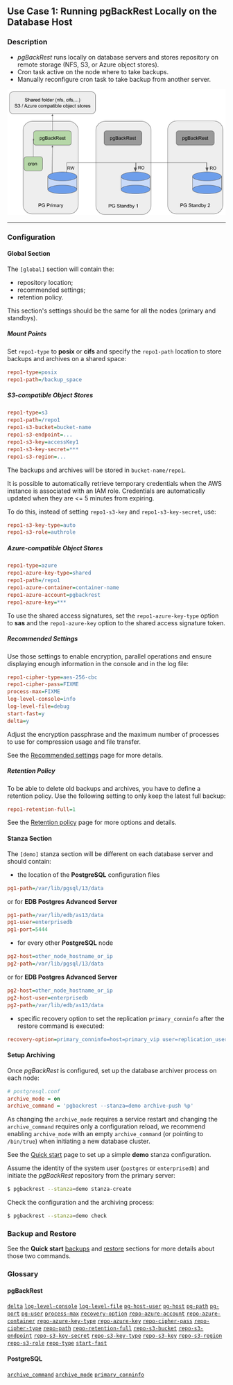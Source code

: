 ## Use Case 1: Running pgBackRest Locally on the Database Host

### Description

* _pgBackRest_ runs locally on database servers and stores repository on remote storage (NFS, S3, or Azure object stores).
* Cron task active on the node where to take backups.
* Manually reconfigure cron task to take backup from another server.

![Use case diagram](images/use_case_1-01.png)

---

### Configuration

#### Global Section

The `[global]` section will contain the:
* repository location;
* recommended settings;
* retention policy.

This section's settings should be the same for all the nodes (primary and standbys).

##### Mount Points

Set `repo1-type` to **posix** or **cifs** and specify the `repo1-path` location to store backups and archives on a shared space:

```ini
repo1-type=posix
repo1-path=/backup_space
```

##### S3-compatible Object Stores

```ini
repo1-type=s3
repo1-path=/repo1
repo1-s3-bucket=bucket-name
repo1-s3-endpoint=...
repo1-s3-key=accessKey1
repo1-s3-key-secret=***
repo1-s3-region=...
```

The backups and archives will be stored in `bucket-name/repo1`.

It is possible to automatically retrieve temporary credentials when the AWS instance is associated with an IAM role. Credentials are automatically updated when they are <= 5 minutes from expiring.

To do this, instead of setting `repo1-s3-key` and `repo1-s3-key-secret`, use:

```ini
repo1-s3-key-type=auto
repo1-s3-role=authrole
```

##### Azure-compatible Object Stores

```ini
repo1-type=azure
repo1-azure-key-type=shared
repo1-path=/repo1
repo1-azure-container=container-name
repo1-azure-account=pgbackrest
repo1-azure-key=***
```

To use the shared access signatures, set the `repo1-azure-key-type` option to **sas** and the `repo1-azure-key` option to the shared access signature token.

##### Recommended Settings

Use those settings to enable encryption, parallel operations and ensure displaying enough information in the console and in the log file:

```ini
repo1-cipher-type=aes-256-cbc
repo1-cipher-pass=FIXME
process-max=FIXME
log-level-console=info
log-level-file=debug
start-fast=y
delta=y
```

Adjust the encryption passphrase and the maximum number of processes to use for compression usage and file transfer.

See the [Recommended settings](04-recommended_settings.md) page for more details.

##### Retention Policy

To be able to delete old backups and archives, you have to define a retention policy. Use the following setting to only keep the latest full backup:

```ini
repo1-retention-full=1
```

See the [Retention policy](05-retention_policy.md) page for more options and details.

#### Stanza Section

The `[demo]` stanza section will be different on each database server and should contain:

* the location of the **PostgreSQL** configuration files

```ini
pg1-path=/var/lib/pgsql/13/data
```

or for **EDB Postgres Advanced Server**

```ini
pg1-path=/var/lib/edb/as13/data
pg1-user=enterprisedb
pg1-port=5444 
```

* for every other **PostgreSQL** node

```ini
pg2-host=other_node_hostname_or_ip
pg2-path=/var/lib/pgsql/13/data
```

or for **EDB Postgres Advanced Server**

```ini
pg2-host=other_node_hostname_or_ip
pg2-host-user=enterprisedb
pg2-path=/var/lib/edb/as13/data
```

* specific recovery option to set the replication `primary_conninfo` after the restore command is executed:

```ini
recovery-option=primary_conninfo=host=primary_vip user=replication_user ...
```

#### Setup Archiving

Once _pgBackRest_ is configured, set up the database archiver process on each node:

```ini
# postgresql.conf
archive_mode = on
archive_command = 'pgbackrest --stanza=demo archive-push %p'
```

As changing the `archive_mode` requires a service restart and changing the `archive_command` requires only a configuration reload, we recommend enabling `archive_mode` with an empty `archive_command` (or pointing to `/bin/true`) when initiating a new database cluster.

See the [Quick start](03-quick_start.md) page to set up a simple **demo** stanza configuration.

Assume the identity of the system user (`postgres` or `enterprisedb`) and initiate the _pgBackRest_ repository from the primary server:

```bash
$ pgbackrest --stanza=demo stanza-create
```

Check the configuration and the archiving process:

```bash
$ pgbackrest --stanza=demo check
```

### Backup and Restore

See the **Quick start** [backups](03-quick_start.md#backups) and [restore](03-quick_start.md#restore) sections for more details about those two commands.

### Glossary

#### pgBackRest

[`delta`](https://pgbackrest.org/configuration.html#section-general/option-delta)
[`log-level-console`](https://pgbackrest.org/configuration.html#section-log/option-log-level-console)
[`log-level-file`](https://pgbackrest.org/configuration.html#section-log/option-log-level-file)
[`pg-host-user`](https://pgbackrest.org/configuration.html#section-stanza/option-pg-host-user)
[`pg-host`](https://pgbackrest.org/configuration.html#section-stanza/option-pg-host)
[`pg-path`](https://pgbackrest.org/configuration.html#section-stanza/option-pg-path)
[`pg-port`](https://pgbackrest.org/configuration.html#section-stanza/option-pg-port)
[`pg-user`](https://pgbackrest.org/configuration.html#section-stanza/option-pg-user)
[`process-max`](https://pgbackrest.org/configuration.html#section-general/option-process-max)
[`recovery-option`](https://pgbackrest.org/configuration.html#section-restore/option-recovery-option)
[`repo-azure-account`](https://pgbackrest.org/configuration.html#section-repository/option-repo-azure-account)
[`repo-azure-container`](https://pgbackrest.org/configuration.html#section-repository/option-repo-azure-container)
[`repo-azure-key-type`](https://pgbackrest.org/configuration.html#section-repository/option-repo-azure-key-type)
[`repo-azure-key`](https://pgbackrest.org/configuration.html#section-repository/option-repo-azure-key)
[`repo-cipher-pass`](https://pgbackrest.org/configuration.html#section-repository/option-repo-cipher-pass)
[`repo-cipher-type`](https://pgbackrest.org/configuration.html#section-repository/option-repo-cipher-type)
[`repo-path`](https://pgbackrest.org/configuration.html#section-repository/option-repo-path)
[`repo-retention-full`](https://pgbackrest.org/configuration.html#section-repository/option-repo-retention-full)
[`repo-s3-bucket`](https://pgbackrest.org/configuration.html#section-repository/option-repo-s3-bucket)
[`repo-s3-endpoint`](https://pgbackrest.org/configuration.html#section-repository/option-repo-s3-endpoint)
[`repo-s3-key-secret`](https://pgbackrest.org/configuration.html#section-repository/option-repo-s3-key-secret)
[`repo-s3-key-type`](https://pgbackrest.org/configuration.html#section-repository/option-repo-s3-key-type)
[`repo-s3-key`](https://pgbackrest.org/configuration.html#section-repository/option-repo-s3-key)
[`repo-s3-region`](https://pgbackrest.org/configuration.html#section-repository/option-repo-s3-region)
[`repo-s3-role`](https://pgbackrest.org/configuration.html#section-repository/option-repo-s3-role)
[`repo-type`](https://pgbackrest.org/configuration.html#section-repository/option-repo-type)
[`start-fast`](https://pgbackrest.org/configuration.html#section-backup/option-start-fast)

#### PostgreSQL

[`archive_command`](https://www.postgresql.org/docs/current/runtime-config-wal.html#GUC-ARCHIVE-COMMAND)
[`archive_mode`](https://www.postgresql.org/docs/current/runtime-config-wal.html#GUC-ARCHIVE-MODE)
[`primary_conninfo`](https://www.postgresql.org/docs/current/runtime-config-replication.html#GUC-PRIMARY-CONNINFO)
